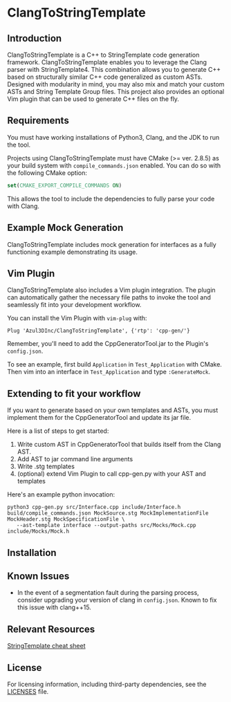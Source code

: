 # ClangToStringTemplate

## Introduction

ClangToStringTemplate is a C++ to StringTemplate code generation framework. ClangToStringTemplate enables you to leverage the Clang parser with StringTemplate4. This combination allows you to generate C++ based on structurally similar C++ code generalized as custom ASTs.
Designed with modularity in mind, you may also mix and match your custom ASTs and String Template Group files.
This project also provides an optional Vim plugin that can be used to generate C++ files on the fly.

## Requirements

You must have working installations of Python3, Clang, and the JDK to run the tool.

Projects using ClangToStringTemplate must have CMake (>= ver. 2.8.5) as your build system with `compile_commands.json` enabled. You can do so with the following CMake option:

```cmake
set(CMAKE_EXPORT_COMPILE_COMMANDS ON)
```

This allows the tool to include the dependencies to fully parse your code with Clang.

## Example Mock Generation

ClangToStringTemplate includes mock generation for interfaces as a fully functioning example demonstrating its usage.  

## Vim Plugin

ClangToStringTemplate also includes a Vim plugin integration. The plugin can automatically gather the necessary file paths to invoke the tool and seamlessly fit into your development workflow.

You can install the Vim Plugin with `vim-plug` with:

```Plug 'Azul3DInc/ClangToStringTemplate', {'rtp': 'cpp-gen/'}```

Remember, you'll need to add the CppGeneratorTool.jar to the Plugin's `config.json`.

To see an example, first build `Application` in `Test_Application` with CMake. Then vim into an interface in `Test_Application` and type `:GenerateMock`.

## Extending to fit your workflow

If you want to generate based on your own templates and ASTs, you must implement them for the CppGeneratorTool and update its jar file.

Here is a list of steps to get started:
1. Write custom AST in CppGeneratorTool that builds itself from the Clang AST.
2. Add AST to jar command line arguments
3. Write .stg templates
4. (optional) extend Vim Plugin to call cpp-gen.py with your AST and templates

Here's an example python invocation:
```
python3 cpp-gen.py src/Interface.cpp include/Interface.h build/compile_commands.json MockSource.stg MockImplementationFile MockHeader.stg MockSpecificationFile \
   --ast-template interface --output-paths src/Mocks/Mock.cpp include/Mocks/Mock.h
```

## Installation

## Known Issues
- In the event of a segmentation fault during the parsing process, consider upgrading your version of clang in `config.json`. Known to fix this issue with clang++15.

## Relevant Resources
[StringTemplate cheat sheet](https://github.com/antlr/stringtemplate4/blob/master/doc/cheatsheet.md)

## License

For licensing information, including third-party dependencies, see the [LICENSES](LICENSES) file.
